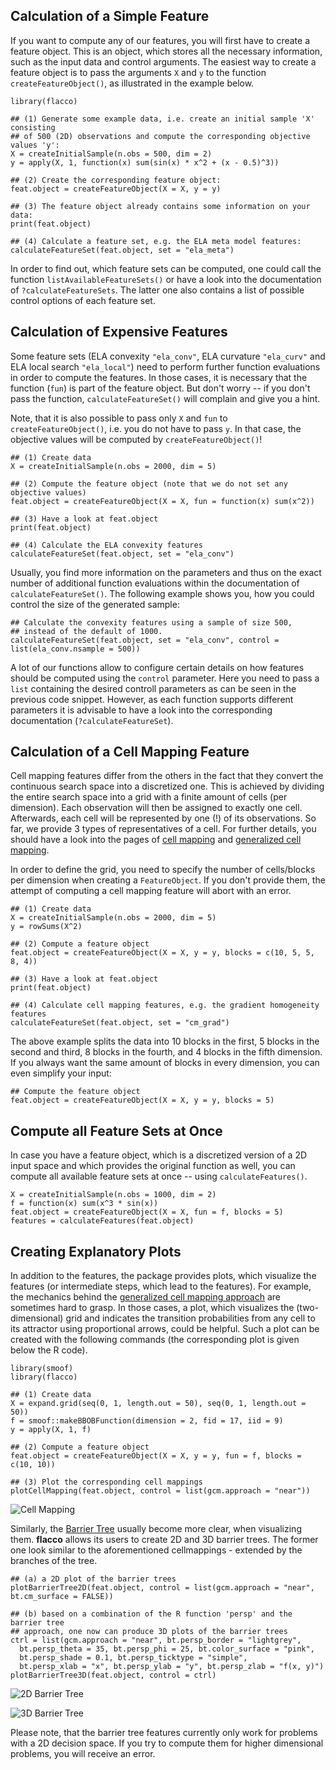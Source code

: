 ## Calculation of a Simple Feature

If you want to compute any of our features, you will first have to create a feature object. This is an object, which stores all the necessary information, such as the input data and control arguments.
The easiest way to create a feature object is to pass the arguments `X` and `y` to the function `createFeatureObject()`, as illustrated in the example below.

```{r}
library(flacco)

## (1) Generate some example data, i.e. create an initial sample 'X' consisting
## of 500 (2D) observations and compute the corresponding objective values 'y':
X = createInitialSample(n.obs = 500, dim = 2)
y = apply(X, 1, function(x) sum(sin(x) * x^2 + (x - 0.5)^3))

## (2) Create the corresponding feature object:
feat.object = createFeatureObject(X = X, y = y)

## (3) The feature object already contains some information on your data:
print(feat.object)

## (4) Calculate a feature set, e.g. the ELA meta model features:
calculateFeatureSet(feat.object, set = "ela_meta")
```

In order to find out, which feature sets can be computed, one could call the function `listAvailableFeatureSets()` or have a look into the documentation of `?calculateFeatureSets`. The latter one also contains a list of possible control options of each feature set.

## Calculation of Expensive Features

Some feature sets (ELA convexity `"ela_conv"`, ELA curvature `"ela_curv"` and ELA local search `"ela_local"`) need to perform further function evaluations in order to compute the features. In those cases, it is necessary that the function (`fun`) is part of the feature object.
But don't worry -- if you don't pass the function, `calculateFeatureSet()` will complain and give you a hint.

Note, that it is also possible to pass only `X` and `fun` to `createFeatureObject()`, i.e. you do not have to pass `y`. In that case, the objective values will be computed by `createFeatureObject()`!

```{r}
## (1) Create data
X = createInitialSample(n.obs = 2000, dim = 5)

## (2) Compute the feature object (note that we do not set any objective values)
feat.object = createFeatureObject(X = X, fun = function(x) sum(x^2))

## (3) Have a look at feat.object
print(feat.object)

## (4) Calculate the ELA convexity features
calculateFeatureSet(feat.object, set = "ela_conv")
```

Usually, you find more information on the parameters and thus on the exact number of additional function evaluations within the documentation of `calculateFeatureSet()`. The following example shows you, how you could control the size of the generated sample:

```{r}
## Calculate the convexity features using a sample of size 500, 
## instead of the default of 1000.
calculateFeatureSet(feat.object, set = "ela_conv", control = list(ela_conv.nsample = 500))
```

A lot of our functions allow to configure certain details on how features should be computed using the `control` parameter. Here you need to pass a `list` containing the desired controll parameters as can be seen in the previous code snippet. However, as each function supports different parameters it is advisable to have a look into the corresponding documentation (`?calculateFeatureSet`).


## Calculation of a Cell Mapping Feature

Cell mapping features differ from the others in the fact that they convert the continuous search space into a discretized one. This is achieved by dividing the entire search space into a grid with a finite amount of cells (per dimension). Each observation will then be assigned to exactly one cell. Afterwards, each cell will be represented by one (!) of its observations. So far, we provide 3 types of representatives of a cell. For further details, you should have a look into the pages of [cell mapping](cm.md) and [generalized cell mapping](gcm.md).

In order to define the grid, you need to specify the number of cells/blocks per dimension when creating a `FeatureObject`. If you don't provide them, the attempt of computing a cell mapping feature will abort with an error.

```{r}
## (1) Create data
X = createInitialSample(n.obs = 2000, dim = 5)
y = rowSums(X^2)

## (2) Compute a feature object
feat.object = createFeatureObject(X = X, y = y, blocks = c(10, 5, 5, 8, 4))

## (3) Have a look at feat.object
print(feat.object)

## (4) Calculate cell mapping features, e.g. the gradient homogeneity features
calculateFeatureSet(feat.object, set = "cm_grad")
```

The above example splits the data into 10 blocks in the first, 5 blocks in the second and third, 8 blocks in the fourth, and 4 blocks in the fifth dimension. If you always want the same amount of blocks in every dimension, you can even simplify your input:

```{r}
## Compute the feature object
feat.object = createFeatureObject(X = X, y = y, blocks = 5)
```

## Compute all Feature Sets at Once

In case you have a feature object, which is a discretized version of a 2D input space and which provides the original function as well, you can compute all available feature sets at once -- using `calculateFeatures()`.

```{r}
X = createInitialSample(n.obs = 1000, dim = 2)
f = function(x) sum(x^3 * sin(x))
feat.object = createFeatureObject(X = X, fun = f, blocks = 5)
features = calculateFeatures(feat.object)
```

## Creating Explanatory Plots

In addition to the features, the package provides plots, which visualize the features (or intermediate steps, which lead to the features). For example, the mechanics behind the [generalized cell mapping approach](gcm.md) are sometimes hard to grasp. In those cases, a plot, which visualizes the (two-dimensional) grid and indicates the transition probabilities from any cell to its attractor using proportional arrows, could be helpful. Such a plot can be created with the following commands (the corresponding plot is given below the R code).

```{r}
library(smoof)
library(flacco)

## (1) Create data
X = expand.grid(seq(0, 1, length.out = 50), seq(0, 1, length.out = 50))
f = smoof::makeBBOBFunction(dimension = 2, fid = 17, iid = 9)
y = apply(X, 1, f)

## (2) Compute a feature object
feat.object = createFeatureObject(X = X, y = y, fun = f, blocks = c(10, 10))

## (3) Plot the corresponding cell mappings
plotCellMapping(feat.object, control = list(gcm.approach = "near"))
```

![Cell Mapping](example_cm.png)


Similarly, the [Barrier Tree](barriertrees.md) usually become more clear, when visualizing them. **flacco** allows its users to create 2D and 3D barrier trees. The former one look similar to the aforementioned cellmappings - extended by the branches of the tree.

```{r}
## (a) a 2D plot of the barrier trees
plotBarrierTree2D(feat.object, control = list(gcm.approach = "near", bt.cm_surface = FALSE))

## (b) based on a combination of the R function 'persp' and the barrier tree
## approach, one now can produce 3D plots of the barrier trees
ctrl = list(gcm.approach = "near", bt.persp_border = "lightgrey",
  bt.persp_theta = 35, bt.persp_phi = 25, bt.color_surface = "pink",
  bt.persp_shade = 0.1, bt.persp_ticktype = "simple",
  bt.persp_xlab = "x", bt.persp_ylab = "y", bt.persp_zlab = "f(x, y)")
plotBarrierTree3D(feat.object, control = ctrl)
```

![2D Barrier Tree](example_bt_2d.svg)

![3D Barrier Tree](example_bt_3d.svg)

Please note, that the barrier tree features currently only work for problems with a 2D decision space. If you try to compute them for higher dimensional problems, you will receive an error.


